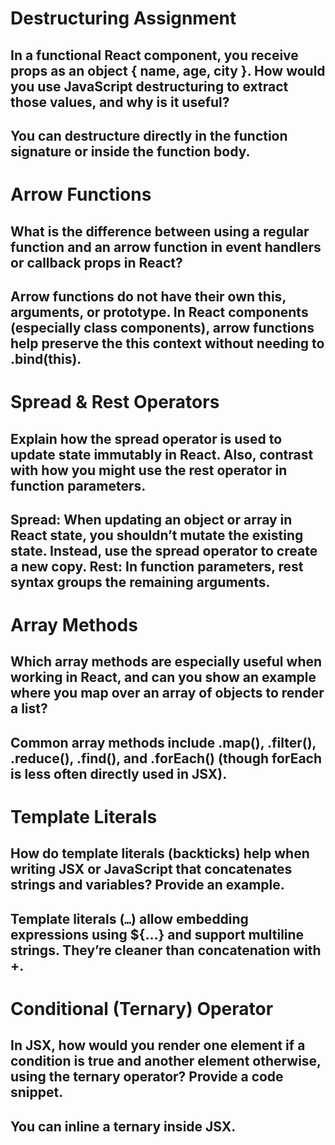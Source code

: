 # Destructuring Assignment

## In a functional React component, you receive props as an object { name, age, city }. How would you use JavaScript destructuring to extract those values, and why is it useful?

## You can destructure directly in the function signature or inside the function body. 





# Arrow Functions

## What is the difference between using a regular function and an arrow function in event handlers or callback props in React?

## Arrow functions do not have their own this, arguments, or prototype. In React components (especially class components), arrow functions help preserve the this context without needing to .bind(this).




# Spread & Rest Operators

## Explain how the spread operator is used to update state immutably in React. Also, contrast with how you might use the rest operator in function parameters.

## Spread: When updating an object or array in React state, you shouldn’t mutate the existing state. Instead, use the spread operator to create a new copy. Rest: In function parameters, rest syntax groups the remaining arguments.



# Array Methods

## Which array methods are especially useful when working in React, and can you show an example where you map over an array of objects to render a list?

## Common array methods include .map(), .filter(), .reduce(), .find(), and .forEach() (though forEach is less often directly used in JSX).




# Template Literals

## How do template literals (backticks) help when writing JSX or JavaScript that concatenates strings and variables? Provide an example.

## Template literals (`…`) allow embedding expressions using ${…} and support multiline strings. They’re cleaner than concatenation with +.




# Conditional (Ternary) Operator

## In JSX, how would you render one element if a condition is true and another element otherwise, using the ternary operator? Provide a code snippet.

## You can inline a ternary inside JSX.
